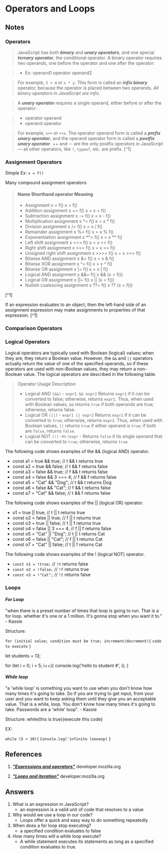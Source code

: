 # Operators and Loops

## Notes

### Operators

>JavaScript has both ***binary*** and ***unary operators***, and one special ***ternary operator***, the conditional operator. A binary operator requires two operands, one before the operator and one after the operator:

> - Ex: operand1 operator operand2

>For example, `3 + 4` or `x * y`. This form is called an ***infix binary*** operator, because the operator is placed between two operands. *All binary operators in JavaScript are infix*.

>A ***unary operator*** requires a single operand, either before or after the operator:

> - operator operand
> - operand operator

>For example, `x++` or `++x`. The operator operand form is called a ***prefix unary operator***, and the operand operator form is called a ***postfix unary operator***. ++ and -- are the only postfix operators in JavaScript — all other operators, like `!`, `typeof`, etc. are prefix. [^1]

### Assignment Operators

Simple Ex: `x = f()`

Many compound assignment operators

> #### Name	Shorthand operator	Meaning
>
> - Assignment	x = f()	x = f()
>- Addition assignment	x += f()	x = x + f()
>- Subtraction assignment	x -= f()	x = x - f()
>- Multiplication assignment	x *= f()	x = x * f()
>- Division assignment	x /= f()	x = x / f()
>- Remainder assignment	x %= f()	x = x % f()
>- Exponentiation assignment	x **= f()	x = x ** f()
>- Left shift assignment	x <<= f()	x = x << f()
>- Right shift assignment	x >>= f()	x = x >> f()
>- Unsigned right shift assignment	x >>>= f()	x = x >>> f()
>- Bitwise AND assignment	x &= f()	x = x & f()
>- Bitwise XOR assignment	x ^= f()	x = x ^ f()
>- Bitwise OR assignment	x |= f()	x = x | f()
>- Logical AND assignment	x &&= f()	x && (x = f())
>- Logical OR assignment	x ||= f()	x || (x = f())
>- Nullish coalescing assignment	x ??= f()	x ?? (x = f())
>
[^1]

If an expression evaluates to an object, then the left-hand side of an assignment expression may make assignments to properties of that expression. [^1]



### Comparison Operators

### Logical Operators

Logical operators are typically used with Boolean (logical) values; when they are, they return a Boolean value. However, the `&&` and `||` operators actually return the value of one of the specified operands, so if these operators are used with non-Boolean values, they may return a non-Boolean value. The logical operators are described in the following table.

>Operator	Usage	Description
>- Logical AND `(&&)` -	`expr1 && expr2`	Returns `expr1` if it can be converted to false; otherwise, returns `expr2`. Thus, when used with Boolean values, `&&` returns `true` if both operands are true; otherwise, returns false.
>- Logical OR `(||)` - 	`expr1 || expr2`	Returns `expr1` if it can be converted to `true`; otherwise, returns `expr2`. Thus, when used with Boolean values, `||` returns `true` if either operand is `true`; if both are `false`, returns `false`.
>- Logical NOT `(!)` -m	`!expr` -	Returns `false` if its single operand that can be converted to `true`; otherwise, returns `true`.

The following code shows examples of the && (logical AND) operator.

- const a1 = true && true; // t && t returns true
- const a2 = true && false; // t && f returns false
- const a3 = false && true; // f && t returns false
- const a4 = false && 3 === 4; // f && f returns false
- const a5 = "Cat" && "Dog"; // t && t returns Dog
- const a6 = false && "Cat"; // f && t returns false
- const a7 = "Cat" && false; // t && f returns false

The following code shows examples of the || (logical OR) operator.

-  o1 = true || true; // t || t returns true
- const o2 = false || true; // f || t returns true
- const o3 = true || false; // t || f returns true
- const o4 = false || 3 === 4; // f || f returns false
- const o5 = "Cat" || "Dog"; // t || t returns Cat
- const o6 = false || "Cat"; // f || t returns Cat
- const o7 = "Cat" || false; // t || f returns Cat

The following code shows examples of the ! (logical NOT) operator.

- `const n1 = !true;` // `!t` returns false
- `const n2 = !false;` // `!f` returns true
- `const n3 = !"Cat";` // `!t` returns false

### Loops

#### ***For Loop***

"when there is a preset number of times that loop is going to run. That is a for loop. whether it's one or a 1 million. It's gonna stop when you want it to." - Kassie

Structure: 

`for (initial value; condition must be true; increment/decrement){`
  `code to execute`
`}`

let students = 13;

for (let i = 0; i < 5; i++){
    console.log('hello to student #', i);
}

#### ***While loop***

"a 'while loop' is something you want to use when you don't know how many times it's going to take. So if you are trying to get input, from your user and you want to keep asking them until they give you an acceptable value. That is a while, loop. You don't know how many times it's going to take. Passwords are a 'while' loop". - Kassie

Structure: while(this is true){execute this code}

EX:

`while (5 < 10){`
    `Console.log('infinite looooop)`
`}`

## References

1. [***"Expressions and operators"***](https://developer.mozilla.org/en-US/docs/Web/JavaScript/Guide/Expressions_and_Operators) developer.mozilla.org

2. [***"Loops and iteration"***](https://developer.mozilla.org/en-US/docs/Web/JavaScript/Guide/Loops_and_iteration) developer.mozilla.org

## Answers

1. What is an expression in JavaScript?
    - an expression is a valid unit of code that resolves to a value
2. Why would we use a loop in our code?
    - Loops offer a quick and easy way to do something repeatedly
3. When does a for loop stop executing?
    - a specified condition evaluates to false
4. How many times will a while loop execute?
    - A while statement executes its statements as long as a specified condition evaluates to true.
